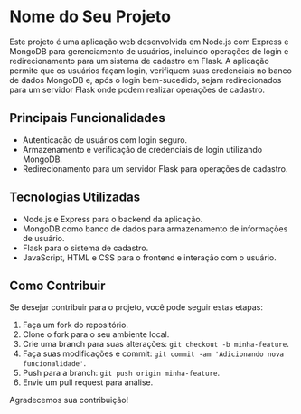 # Nome do Seu Projeto

Este projeto é uma aplicação web desenvolvida em Node.js com Express e MongoDB para gerenciamento de usuários, incluindo operações de login e redirecionamento para um sistema de cadastro em Flask. A aplicação permite que os usuários façam login, verifiquem suas credenciais no banco de dados MongoDB e, após o login bem-sucedido, sejam redirecionados para um servidor Flask onde podem realizar operações de cadastro.

## Principais Funcionalidades

- Autenticação de usuários com login seguro.
- Armazenamento e verificação de credenciais de login utilizando MongoDB.
- Redirecionamento para um servidor Flask para operações de cadastro.

## Tecnologias Utilizadas

- Node.js e Express para o backend da aplicação.
- MongoDB como banco de dados para armazenamento de informações de usuário.
- Flask para o sistema de cadastro.
- JavaScript, HTML e CSS para o frontend e interação com o usuário.

## Como Contribuir

Se desejar contribuir para o projeto, você pode seguir estas etapas:

1. Faça um fork do repositório.
2. Clone o fork para o seu ambiente local.
3. Crie uma branch para suas alterações: `git checkout -b minha-feature`.
4. Faça suas modificações e commit: `git commit -am 'Adicionando nova funcionalidade'`.
5. Push para a branch: `git push origin minha-feature`.
6. Envie um pull request para análise.

Agradecemos sua contribuição!

